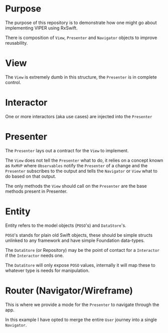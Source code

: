 # Purpose

The purpose of this repository is to demonstrate how one might go about implementing VIPER using RxSwift.

There is composition of `View`, `Presenter` and `Navigator` objects to improve reusability.

# View

The `View` is extremely dumb in this structure, the `Presenter` is in complete control.

# Interactor

One or more interactors (aka use cases) are injected into the `Presenter`

# Presenter<T>

The `Presenter` lays out a contract for the `View` to implement. 

The `View` does not tell the `Presenter` what to do, it relies on a concept known as `RxMVP` where `Observables` notify the `Presenter` of a change and the `Presenter` subscribes to the output and tells the `Navigator` or `View` what to do based on that output.

The only methods the `View` should call on the `Presenter` are the base methods present in Presenter<T>.

# Entity

Entity refers to the model objects (`POSO`'s) and `DataStore`'s.

`POSO`'s stands for plain old Swift objects, these should be simple structs unlinked to any framework and have simple Foundation data-types.

The `DataStore` (or Repository) may be the point of contact for a `Interactor` if the `Interactor` needs one.

The `DataStore` will only expose `POSO` values, internally it will map these to whatever type is needs for manipulation.

# Router (Navigator/Wireframe)

This is where we provide a mode for the `Presenter` to navigate through the app.

In this example I have opted to merge the entire `User` journey into a single `Navigator`.

